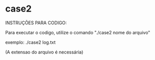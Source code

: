 # case2

INSTRUÇÕES PARA CODIGO:

Para executar o codigo, utilize o comando "./case2 nome do arquivo"

exemplo: ./case2 log.txt

(A extensao do arquivo é necessária)
